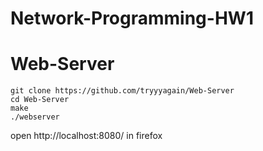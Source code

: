 # Network-Programming-HW1
# Web-Server
```` 
git clone https://github.com/tryyyagain/Web-Server
cd Web-Server
make
./webserver
````
open http://localhost:8080/ in firefox
